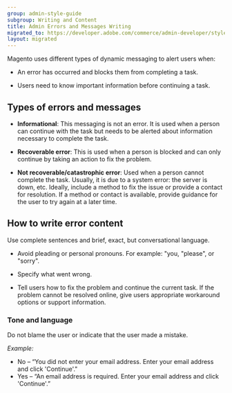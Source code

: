 ```yaml
---
group: admin-style-guide
subgroup: Writing and Content
title: Admin Errors and Messages Writing
migrated_to: https://developer.adobe.com/commerce/admin-developer/style-guide/content/errors-and-messages/
layout: migrated
---
```

Magento uses different types of dynamic messaging to alert users when:

*  An error has occurred and blocks them from completing a task.

*  Users need to know important information before continuing a task.

## Types of errors and messages

*  **Informational**: This messaging is not an error. It is used when a person can continue with the task but needs to be alerted about information necessary to complete the task.

*  **Recoverable error**: This is used when a person is blocked and can only continue by taking an action to fix the problem.

*  **Not recoverable/catastrophic error**: Used when a person cannot complete the task. Usually, it is due to a system error: the server is down, etc. Ideally, include a method to fix the issue or provide a contact for resolution. If a method or contact is available, provide guidance for the user to try again at a later time.

## How to write error content

Use complete sentences and brief, exact, but conversational language.

*  Avoid pleading or personal pronouns. For example: "you, "please", or "sorry".

*  Specify what went wrong.

*  Tell users how to fix the problem and continue the current task. If the problem cannot be resolved online, give users appropriate workaround options or support information.

### Tone and language

Do not blame the user or indicate that the user made a mistake.

*Example:*

*  No – “You did not enter your email address. Enter your email address and click 'Continue'."
*  Yes – “An email address is required. Enter your email address and click 'Continue'.”

